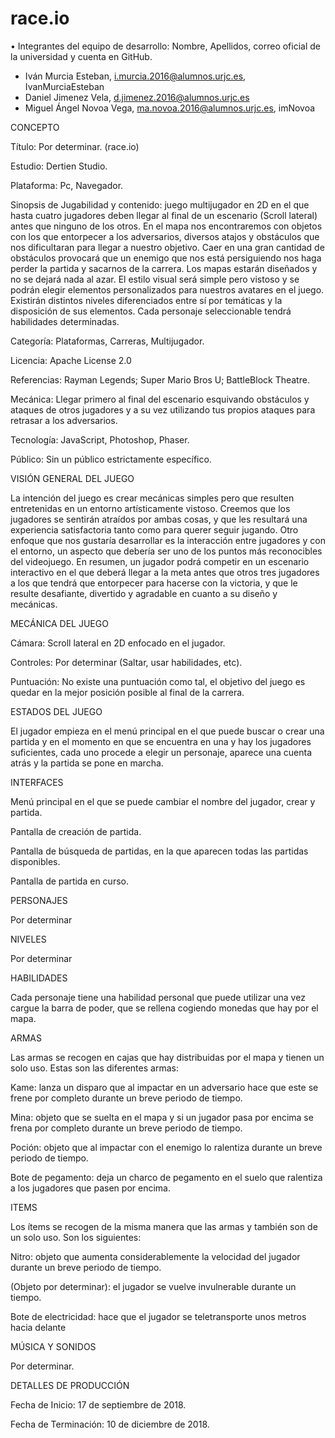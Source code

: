 # race.io
• Integrantes del equipo de desarrollo: Nombre, Apellidos, correo oficial de la universidad y
cuenta en GitHub.
 - Iván Murcia Esteban, i.murcia.2016@alumnos.urjc.es, IvanMurciaEsteban
 - Daniel Jimenez Vela, d.jimenez.2016@alumnos.urjc.es
 - Miguel Ángel Novoa Vega, ma.novoa.2016@alumnos.urjc.es, imNovoa

CONCEPTO 

Título: Por determinar. (race.io) 

Estudio: Dertien Studio. 

Plataforma: Pc, Navegador. 

Sinopsis de Jugabilidad y contenido: juego multijugador en 2D en el que hasta cuatro jugadores deben llegar al final de un escenario (Scroll lateral) antes que ninguno de los otros. En el mapa nos encontraremos con objetos con los que entorpecer a los adversarios, diversos atajos y obstáculos que nos dificultaran para llegar a nuestro objetivo. Caer en una gran cantidad de obstáculos provocará que un enemigo que nos está persiguiendo nos haga perder la partida y sacarnos de la carrera. Los mapas estarán diseñados y no se dejará nada al azar. El estilo visual será simple pero vistoso y se podrán elegir elementos personalizados para nuestros avatares en el juego. Existirán distintos niveles diferenciados entre sí por temáticas y la disposición de sus elementos. Cada personaje seleccionable tendrá habilidades determinadas. 

Categoría: Plataformas, Carreras, Multijugador. 

Licencia: Apache License 2.0 

Referencias: Rayman Legends; Super Mario Bros U; BattleBlock Theatre. 

Mecánica: Llegar primero al final del escenario esquivando obstáculos y ataques de otros jugadores y a su vez utilizando tus propios ataques para retrasar a los adversarios. 

Tecnología: JavaScript, Photoshop, Phaser. 

Público: Sin un público estrictamente específico. 

VISIÓN GENERAL DEL JUEGO 

La intención del juego es crear mecánicas simples pero que resulten entretenidas en un entorno artísticamente vistoso. Creemos que los jugadores se sentirán atraídos por ambas cosas, y que les resultará una experiencia satisfactoria tanto como para querer seguir jugando. Otro enfoque que nos gustaría desarrollar es la interacción entre jugadores y con el entorno, un aspecto que debería ser uno de los puntos más reconocibles del videojuego. En resumen, un jugador podrá competir en un escenario interactivo en el que deberá llegar a la meta antes que otros tres jugadores a los que tendrá que entorpecer para hacerse con la victoria, y que le resulte desafiante, divertido y agradable en cuanto a su diseño y mecánicas. 

MECÁNICA DEL JUEGO 

Cámara: Scroll lateral en 2D enfocado en el jugador. 

Controles: Por determinar (Saltar, usar habilidades, etc). 

Puntuación: No existe una puntuación como tal, el objetivo del juego es quedar en la mejor posición posible al final de la carrera. 

ESTADOS DEL JUEGO 

El jugador empieza en el menú principal en el que puede buscar o crear una partida y en el momento en que se encuentra en una y hay los jugadores suficientes, cada uno procede a elegir un personaje, aparece una cuenta atrás y la partida se pone en marcha. 

INTERFACES 

Menú principal en el que se puede cambiar el nombre del jugador, crear y partida. 

Pantalla de creación de partida. 

Pantalla de búsqueda de partidas, en la que aparecen todas las partidas disponibles. 

Pantalla de partida en curso. 

PERSONAJES 

Por determinar 

NIVELES 

Por determinar 

HABILIDADES 

Cada personaje tiene una habilidad personal que puede utilizar una vez cargue la barra de poder, que se rellena cogiendo monedas que hay por el mapa. 

ARMAS 

Las armas se recogen en cajas que hay distribuidas por el mapa y tienen un solo uso. Estas son las diferentes armas: 

Kame: lanza un disparo que al impactar en un adversario hace que este se frene por completo durante un breve periodo de tiempo. 

Mina: objeto que se suelta en el mapa y si un jugador pasa por encima se frena por completo durante un breve periodo de tiempo. 

Poción: objeto que al impactar con el enemigo lo ralentiza durante un breve periodo de tiempo. 

Bote de pegamento: deja un charco de pegamento en el suelo que ralentiza a los jugadores que pasen por encima. 

ITEMS 

Los ítems se recogen de la misma manera que las armas y también son de un solo uso. Son los siguientes: 

Nitro: objeto que aumenta considerablemente la velocidad del jugador durante un breve periodo de tiempo. 

(Objeto por determinar): el jugador se vuelve invulnerable durante un tiempo. 

Bote de electricidad: hace que el jugador se teletransporte unos metros hacia delante 

MÚSICA Y SONIDOS 

Por determinar. 

DETALLES DE PRODUCCIÓN 

Fecha de Inicio: 17 de septiembre de 2018. 

Fecha de Terminación: 10 de diciembre de 2018.
